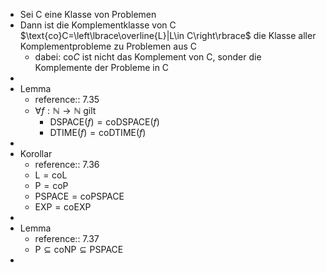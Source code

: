 - Sei C eine Klasse von Problemen
- Dann ist die Komplementklasse von C $\text{co}C=\left\lbrace\overline{L}|L\in C\right\rbrace$ die Klasse aller Komplementprobleme zu Problemen aus C
	- dabei: $\text{co}C$ ist nicht das Komplement von C, sonder die Komplemente der Probleme in C
-
- Lemma
	- reference:: 7.35
	- $\forall f:\mathbb{N}\rightarrow\mathbb{N}$ gilt
		- $\text{DSPACE}\left(f\right)=\text{coDSPACE}\left(f\right)$
		- $\text{DTIME}\left(f\right)=\text{coDTIME}\left(f\right)$
-
- Korollar
	- reference:: 7.36
	- $\text{L}=\text{coL}$
	- $\text{P}=\text{coP}$
	- $\text{PSPACE}=\text{coPSPACE}$
	- $\text{EXP}=\text{coEXP}$
-
- Lemma
	- reference:: 7.37
	- $\text{P}\subseteq\text{coNP}\subseteq\text{PSPACE}$
-